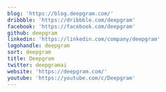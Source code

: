 ```yaml
---
blog: 'https://blog.deepgram.com/'
dribbble: 'https://dribbble.com/deepgram'
facebook: 'https://facebook.com/deepgram'
github: deepgram
linkedin: 'https://linkedin.com/company/deepgram'
logohandle: deepgram
sort: deepgram
title: Deepgram
twitter: deepgramai
website: 'https://deepgram.com/'
youtube: 'https://youtube.com/c/Deepgram'
---
```

